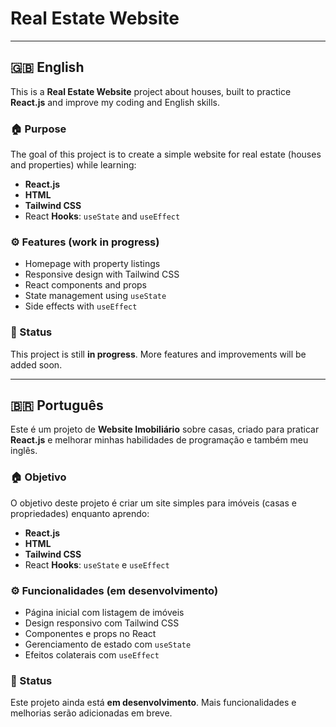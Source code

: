 # Real Estate Website  

---

## 🇬🇧 English  

This is a **Real Estate Website** project about houses, built to practice **React.js** and improve my coding and English skills.  

### 🏠 Purpose  
The goal of this project is to create a simple website for real estate (houses and properties) while learning:  
- **React.js**  
- **HTML**  
- **Tailwind CSS**  
- React **Hooks**: `useState` and `useEffect`  

### ⚙️ Features (work in progress)  
- Homepage with property listings  
- Responsive design with Tailwind CSS  
- React components and props  
- State management using `useState`  
- Side effects with `useEffect`  

### 📌 Status  
This project is still **in progress**. More features and improvements will be added soon.  

---

## 🇧🇷 Português  

Este é um projeto de **Website Imobiliário** sobre casas, criado para praticar **React.js** e melhorar minhas habilidades de programação e também meu inglês.  

### 🏠 Objetivo  
O objetivo deste projeto é criar um site simples para imóveis (casas e propriedades) enquanto aprendo:  
- **React.js**  
- **HTML**  
- **Tailwind CSS**  
- React **Hooks**: `useState` e `useEffect`  

### ⚙️ Funcionalidades (em desenvolvimento)  
- Página inicial com listagem de imóveis  
- Design responsivo com Tailwind CSS  
- Componentes e props no React  
- Gerenciamento de estado com `useState`  
- Efeitos colaterais com `useEffect`  

### 📌 Status  
Este projeto ainda está **em desenvolvimento**. Mais funcionalidades e melhorias serão adicionadas em breve.  
